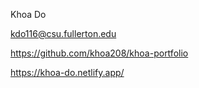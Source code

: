 Khoa Do

kdo116@csu.fullerton.edu

https://github.com/khoa208/khoa-portfolio

https://khoa-do.netlify.app/